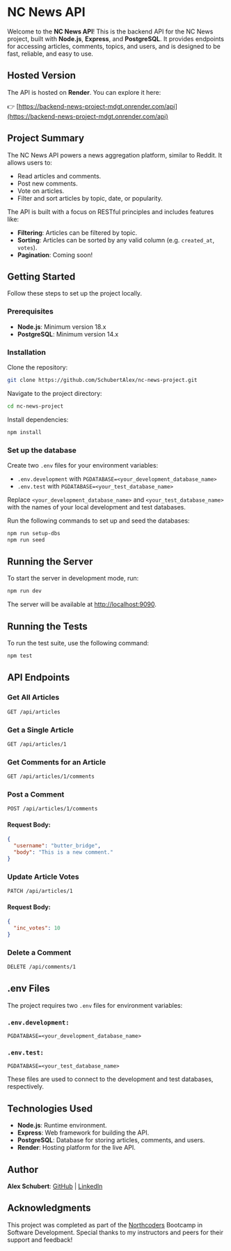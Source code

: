 # NC News API

Welcome to the **NC News API**! This is the backend API for the NC News project, built with **Node.js**, **Express**, and **PostgreSQL**. It provides endpoints for accessing articles, comments, topics, and users, and is designed to be fast, reliable, and easy to use.

## Hosted Version

The API is hosted on **Render**. You can explore it here:

👉 [https://backend-news-project-mdgt.onrender.com/api](https://backend-news-project-mdgt.onrender.com/api)

## Project Summary

The NC News API powers a news aggregation platform, similar to Reddit. It allows users to:

- Read articles and comments.
- Post new comments.
- Vote on articles.
- Filter and sort articles by topic, date, or popularity.

The API is built with a focus on RESTful principles and includes features like:

- **Filtering**: Articles can be filtered by topic.
- **Sorting**: Articles can be sorted by any valid column (e.g. `created_at`, `votes`).
- **Pagination**: Coming soon!

## Getting Started

Follow these steps to set up the project locally.

### Prerequisites

- **Node.js**: Minimum version 18.x
- **PostgreSQL**: Minimum version 14.x

### Installation

Clone the repository:

```bash
git clone https://github.com/SchubertAlex/nc-news-project.git
```

Navigate to the project directory:

```bash
cd nc-news-project
```

Install dependencies:

```bash
npm install
```

### Set up the database

Create two `.env` files for your environment variables:

- `.env.development` with `PGDATABASE=<your_development_database_name>`
- `.env.test` with `PGDATABASE=<your_test_database_name>`

Replace `<your_development_database_name>` and `<your_test_database_name>` with the names of your local development and test databases.

Run the following commands to set up and seed the databases:

```bash
npm run setup-dbs
npm run seed
```

## Running the Server

To start the server in development mode, run:

```bash
npm run dev
```

The server will be available at [http://localhost:9090](http://localhost:9090).

## Running the Tests

To run the test suite, use the following command:

```bash
npm test
```

## API Endpoints

### Get All Articles

```bash
GET /api/articles
```

### Get a Single Article

```bash
GET /api/articles/1
```

### Get Comments for an Article

```bash
GET /api/articles/1/comments
```

### Post a Comment

```bash
POST /api/articles/1/comments
```

#### Request Body:

```json
{
  "username": "butter_bridge",
  "body": "This is a new comment."
}
```

### Update Article Votes

```bash
PATCH /api/articles/1
```

#### Request Body:

```json
{
  "inc_votes": 10
}
```

### Delete a Comment

```bash
DELETE /api/comments/1
```

## .env Files

The project requires two `.env` files for environment variables:

### `.env.development:`

```env
PGDATABASE=<your_development_database_name>
```

### `.env.test:`

```env
PGDATABASE=<your_test_database_name>
```

These files are used to connect to the development and test databases, respectively.

## Technologies Used

- **Node.js**: Runtime environment.
- **Express**: Web framework for building the API.
- **PostgreSQL**: Database for storing articles, comments, and users.
- **Render**: Hosting platform for the live API.

## Author

**Alex Schubert**: [GitHub](https://github.com/SchubertAlex) | [LinkedIn](https://linkedin.com/in/schubertalex/)

## Acknowledgments

This project was completed as part of the [Northcoders](https://northcoders.com/) Bootcamp in Software Development. Special thanks to my instructors and peers for their support and feedback!
